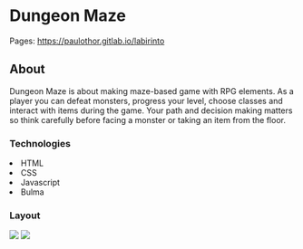 # Dungeon Maze
Pages: <a>https://paulothor.gitlab.io/labirinto</a>

## About

Dungeon Maze is about making maze-based game with RPG elements. As a player you can defeat monsters, progress your level, choose classes and interact with items during the game. Your path and decision making matters so think carefully before facing a monster or taking an item from the floor.

### Technologies

<li>HTML</li>
<li>CSS</li>
<li>Javascript</li>
<li>Bulma</li>

### Layout

<img src='https://i.im.ge/2021/08/22/WFSSK.png'>

<img src='https://i.im.ge/2021/08/22/WFdN9.png'>
